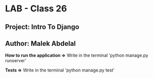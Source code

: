 # LAB - Class 26

## Project: Intro To Django

## Author: Malek Abdelal

**How to run the application =>** Write in the terminal 'python manage.py runserver'

**Tests =>** Write in the terminal 'python manage.py test'